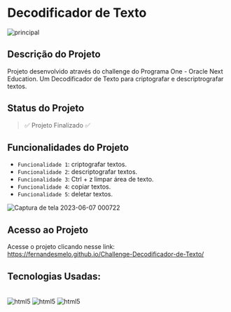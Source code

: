 # Decodificador de Texto
![principal](https://github.com/fernandesmelo/Challenge-Decodificador-de-Texto/assets/113717317/5ccf71a3-5306-48bd-aef7-2e24622e4b74)

##  Descrição do Projeto
Projeto desenvolvido através do challenge do Programa One - Oracle Next Education.
Um Decodificador de Texto  para  criptografar e descriptrografar textos.

## Status do Projeto
> :white_check_mark: Projeto Finalizado :white_check_mark:

## Funcionalidades do Projeto
- `Funcionalidade 1`: criptografar textos.
- `Funcionalidade 2`: descriptografar textos.
- `Funcionalidade 3`: Ctrl + z limpar área de texto.
- `Funcionalidade 4`: copiar textos.  
- `Funcionalidade 5`: deletar textos.                          

![Captura de tela 2023-06-07 000722](https://github.com/fernandesmelo/Challenge-Decodificador-de-Texto/assets/113717317/b26aa6cc-c888-4171-9e7e-62475a41a677)

## Acesso ao Projeto
Acesse o projeto clicando nesse link:
https://fernandesmelo.github.io/Challenge-Decodificador-de-Texto/

## Tecnologias Usadas:
<div style="display: inline-block"><br/>
    <img align="center" alt="html5" src="https://img.shields.io/badge/HTML5-E34F26?style=for-the-badge&logo=html5&logoColor=white" />
    <img align="center" alt="html5" src="https://img.shields.io/badge/CSS3-1572B6?style=for-the-badge&logo=css3&logoColor=white" />
    <img align="center" alt="html5" src="https://img.shields.io/badge/JavaScript-323330?style=for-the-badge&logo=javascript&logoColor=F7DF1E" />
</div><br/>
